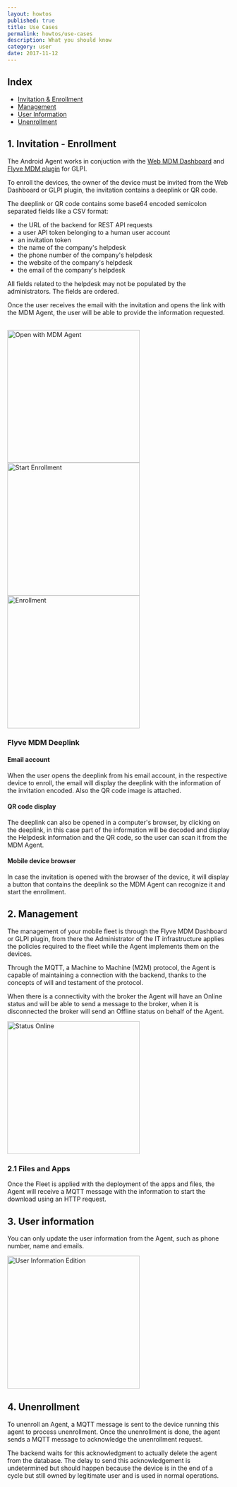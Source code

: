 ```yaml
---
layout: howtos
published: true
title: Use Cases
permalink: howtos/use-cases
description: What you should know
category: user
date: 2017-11-12
---
```

## Index

* [Invitation & Enrollment](#1)
* [Management](#2)
* [User Information](#3)
* [Unenrollment](#4)

## <a name="1"></a>1. Invitation - Enrollment

The Android Agent works in conjuction with the [Web MDM Dashboard](http://flyve.org/web-mdm-dashboard/) and [Flyve MDM plugin](http://flyve.org/glpi-plugin/) for GLPI.

To enroll the devices, the owner of the device must be invited from the Web Dashboard or GLPI plugin, the invitation contains a deeplink or QR code.

The deeplink or QR code contains some base64 encoded semicolon separated fields like a CSV format:

* the URL of the backend for REST API requests
* a user API token belonging to a human user account
* an invitation token
* the name of the company's helpdesk
* the phone number of the company's helpdesk
* the website of the company's helpdesk
* the email of the company's helpdesk

All fields related to the helpdesk may not be populated by the administrators. The fields are ordered.

Once the user receives the email with the invitation and opens the link with the MDM Agent, the user will be able to provide the information requested.

<br />

<div>
<img src="{{ 'images/screenshots/open-with.png' | absolute_url }}" alt="Open with MDM Agent" width="300">

<img src="{{ 'images/screenshots/start-enrollment.png' | absolute_url }}" alt="Start Enrollment" width="300">

<img src="{{ 'images/screenshots/enrollment.png' | absolute_url }}" alt="Enrollment" width="300">
</div>

### Flyve MDM Deeplink

#### Email account

When the user opens the deeplink from his email account, in the respective device to enroll, the email will display the deeplink with the information of the invitation encoded. Also the QR code image is attached.

#### QR code display

The deeplink can also be opened in a computer's browser, by clicking on the deeplink, in this case part of the information will be decoded and display the Helpdesk information and the QR code, so the user can scan it from the MDM Agent.

#### Mobile device browser

In case the invitation is opened with the browser of the device, it will display a button that contains the deeplink so the MDM Agent can recognize it and start the enrollment.

## <a name="2"></a>2. Management

The management of your mobile fleet is through the Flyve MDM Dashboard or GLPI plugin, from there the Administrator of the IT infrastructure applies the policies required to the fleet while the Agent implements them on the devices.

Through the MQTT, a Machine to Machine (M2M) protocol, the Agent is capable of maintaining a connection with the backend, thanks to the concepts of will and testament of the protocol.

When there is a connectivity with the broker the Agent will have an Online status and will be able to send a message to the broker, when it is disconnected the broker will send an Offline status on behalf of the Agent.

<img src="{{ 'images/screenshots/information.png' | absolute_url }}" alt="Status Online" width="300">

### 2.1 Files and Apps

Once the Fleet is applied with the deployment of the apps and files, the Agent will receive a MQTT message with the information to start the download using an HTTP request.

## <a name="3"></a>3. User information

You can only update the user information from the Agent, such as phone number, name and emails.

<img src="{{ 'images/screenshots/user-information.png' | absolute_url }}" alt="User Information Edition" width="300">

## <a name="4"></a>4. Unenrollment

To unenroll an Agent, a MQTT message is sent to the device running this agent to process unenrollment. Once the unenrollment is done, the agent sends a MQTT message to acknowledge the unenrollment request.

The backend waits for this acknowledgment to actually delete the agent from the database. The delay to send this acknowledgement is undetermined but should happen because the device is in the end of a cycle but still owned by legitimate user and is used in normal operations.
